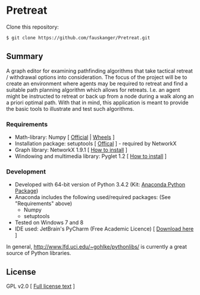 # Pretreat
Clone this repository:
```sh
$ git clone https://github.com/fauskanger/Pretreat.git
```
## Summary
A graph editor for examining pathfinding algorithms that take tactical retreat / withdrawal options into consideration. The focus of the project will be to create an environment where agents may be required to retreat and find a suitable path planning algorithm which allows for retreats. I.e. an agent might be instructed to retreat or back up from a node during a walk along an a priori optimal path. With that in mind, this application is meant to provide the basic tools to illustrate and test such algorithms.

### Requirements
  - Math-library: Numpy [ [Official](http://www.numpy.org/) | [Wheels](http://www.lfd.uci.edu/~gohlke/pythonlibs/#numpy) ]
  - Installation package: setuptools [ [Offical](https://pypi.python.org/pypi/setuptools) ] - required by NetworkX
  - Graph library: NetworkX 1.9.1 [ [How to install](http://networkx.github.io/documentation/networkx-1.9.1/install.html) ]
  - Windowing and multimedia library: Pyglet 1.2 [ [How to install](http://www.pyglet.org/download.html) ]

### Development

  - Developed with 64-bit version of Python 3.4.2 (Kit: [Anaconda Python Package](https://store.continuum.io/cshop/anaconda/))
  - Anaconda includes the following used/required packages: (See "Requirements" above)
    - Numpy
    - setuptools
  - Tested on Windows 7 and 8
  - IDE used: JetBrain's PyCharm (Free Academic Licence) [ [Download here](https://www.jetbrains.com/pycharm/download/) ]

In general, http://www.lfd.uci.edu/~gohlke/pythonlibs/ is currently a great source of Python libraries. 

License
----
GPL v2.0 [ [Full license text](https://www.gnu.org/licenses/gpl-2.0.html) ]